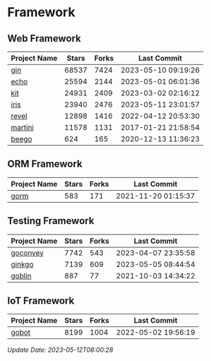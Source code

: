 # Framework

## Web Framework
| Project Name | Stars | Forks | Last Commit |
| ------------ | ----- | ----- | ----------- |
| [gin](https://github.com/gin-gonic/gin) | 68537 | 7424 | 2023-05-10 09:19:26 |
| [echo](https://github.com/labstack/echo) | 25594 | 2144 | 2023-05-01 06:01:36 |
| [kit](https://github.com/go-kit/kit) | 24931 | 2409 | 2023-03-02 02:16:12 |
| [iris](https://github.com/kataras/iris) | 23940 | 2476 | 2023-05-11 23:01:57 |
| [revel](https://github.com/revel/revel) | 12898 | 1416 | 2022-04-12 20:53:30 |
| [martini](https://github.com/go-martini/martini) | 11578 | 1131 | 2017-01-21 21:58:54 |
| [beego](https://github.com/astaxie/beego) | 624 | 165 | 2020-12-13 11:36:23 |

## ORM Framework
| Project Name | Stars | Forks | Last Commit |
| ------------ | ----- | ----- | ----------- |
| [gorm](https://github.com/jinzhu/gorm) | 583 | 171 | 2021-11-20 01:15:37 |

## Testing Framework
| Project Name | Stars | Forks | Last Commit |
| ------------ | ----- | ----- | ----------- |
| [goconvey](https://github.com/smartystreets/goconvey) | 7742 | 543 | 2023-04-07 23:35:58 |
| [ginkgo](https://github.com/onsi/ginkgo) | 7139 | 609 | 2023-05-05 08:44:54 |
| [goblin](https://github.com/franela/goblin) | 887 | 77 | 2021-10-03 14:34:22 |

## IoT Framework
| Project Name | Stars | Forks | Last Commit |
| ------------ | ----- | ----- | ----------- |
| [gobot](https://github.com/hybridgroup/gobot) | 8199 | 1004 | 2022-05-02 19:56:19 |

*Update Date: 2023-05-12T08:00:28*